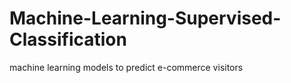 # Machine-Learning-Supervised-Classification
machine learning models to predict e-commerce visitors
